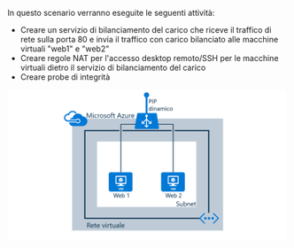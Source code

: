 In questo scenario verranno eseguite le seguenti attività:

* Creare un servizio di bilanciamento del carico che riceve il traffico di rete sulla porta 80 e invia il traffico con carico bilanciato alle macchine virtuali "web1" e "web2"
* Creare regole NAT per l'accesso desktop remoto/SSH per le macchine virtuali dietro il servizio di bilanciamento del carico
* Creare probe di integrità

![Scenario del bilanciamento del carico](./media/load-balancer-get-started-internet-scenario-include/scenario-classic.png)
